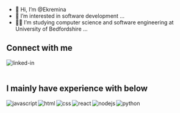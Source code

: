 - 👋 Hi, I’m @Ekremina
- 👀 I’m interested in software development ...
- 👩‍💻 I’m studying computer science and software engineering at University of Bedfordshire  ...

<!---
Ekremina/Ekremina is a ✨ special ✨ repository because its `README.md` (this file) appears on your GitHub profile.
You can click the Preview link to take a look at your changes.
--->

## Connect with me
[<img align="left" alt="linked-in" src="https://img.shields.io/badge/linkedin-%230077B5.svg?&style=for-the-badge&logo=linkedin&logoColor=white" />](http://linkedin.com/in/ekremina-arik)
<br>
<br>
## I mainly have experience with below 
<img align="left" alt="javascript" src="https://img.shields.io/badge/javascript%20-%2320232a.svg?&style=for-the-badge&logo=react&logoColor=%2361DAFB" />
<img align="left" alt="html" src="https://img.shields.io/badge/html%20-%2343853D.svg?&style=for-the-badge&logo=node.js&logoColor=white" />
<img align="left" alt="css" src="https://img.shields.io/badge/CSS%20-%23232F3E?logo=amazon-aws&logoColor=white&style=for-the-badge" />
<img align="left" alt="react" src="https://img.shields.io/badge/react-%23316192.svg?&style=for-the-badge&logo=postgresql&logoColor=white" />
<img align="left" alt="nodejs" src="https://img.shields.io/badge/nodejs-3DDC84?logo=android&logoColor=white&style=for-the-badge" />
<img align="left" alt="python" src="https://img.shields.io/badge/python%20-%236DB33F.svg?&style=for-the-badge&logo=spring&logoColor=white" />
<br>
<br>
